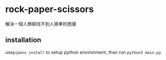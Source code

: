 # rock-paper-scissors
解決一個人無聊找不到人猜拳的困擾

## installation
use`pipenv install` to setup python environment, than run `python3 main.py`
